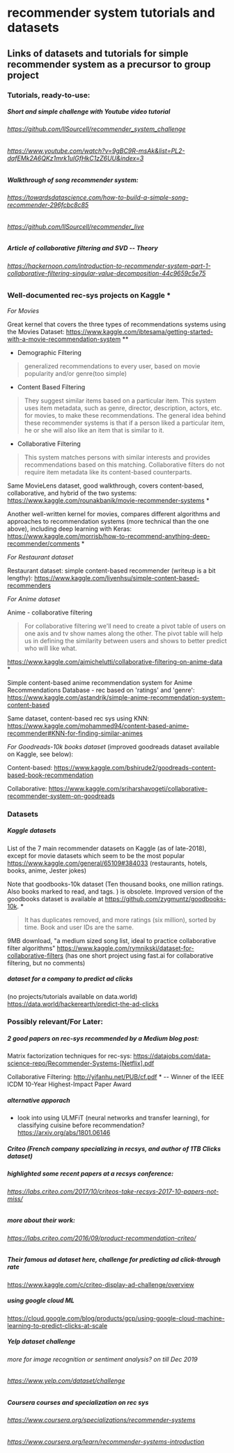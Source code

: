 # recommender system tutorials and datasets
## Links of datasets and tutorials for simple recommender system as a precursor to group project

### Tutorials, ready-to-use:

##### Short and simple challenge with Youtube video tutorial

###### https://github.com/llSourcell/recommender_system_challenge
###### https://www.youtube.com/watch?v=9gBC9R-msAk&list=PL2-dafEMk2A6QKz1mrk1uIGfHkC1zZ6UU&index=3


##### Walkthrough of song recommender system:

###### https://towardsdatascience.com/how-to-build-a-simple-song-recommender-296fcbc8c85
###### https://github.com/llSourcell/recommender_live

##### Article of collaborative filtering and SVD -- Theory
###### https://hackernoon.com/introduction-to-recommender-system-part-1-collaborative-filtering-singular-value-decomposition-44c9659c5e75


### Well-documented rec-sys projects on Kaggle *

*For Movies* 

Great kernel that covers the three types of recommendations systems using the Movies Dataset:
https://www.kaggle.com/ibtesama/getting-started-with-a-movie-recommendation-system **
  * Demographic Filtering
  > generalized recommendations to every user, based on movie popularity and/or genre(too simple)
  * Content Based Filtering
  > They suggest similar items based on a particular item. This system uses item metadata, such as genre, director, description, actors, etc. for movies, to make these recommendations. The general idea behind these recommender systems is that if a person liked a particular item, he or she will also like an item that is similar to it.
  * Collaborative Filtering
  > This system matches persons with similar interests and provides recommendations based on this matching. Collaborative filters do not require item metadata like its content-based counterparts.



Same MovieLens dataset, good walkthrough, covers content-based, collaborative, and hybrid of the two systems:
https://www.kaggle.com/rounakbanik/movie-recommender-systems *


Another well-written kernel for movies, compares different algorithms and approaches to recommendation systems (more technical than the one above), including deep learning with Keras:
https://www.kaggle.com/morrisb/how-to-recommend-anything-deep-recommender/comments *


*For Restaurant dataset*

Restaurant dataset: simple content-based recommender (writeup is a bit lengthy):
https://www.kaggle.com/liyenhsu/simple-content-based-recommenders


*For Anime dataset* 

Anime - collaborative filtering 
 > For collaborative filtering we'll need to create a pivot table of users on one axis and tv show names along the other. The pivot table will help us in defining the similarity between users and shows to better predict who will like what.

https://www.kaggle.com/ajmichelutti/collaborative-filtering-on-anime-data *


Simple content-based anime recommendation system for Anime Recommendations Database - rec based on 'ratings' and 'genre':
https://www.kaggle.com/astandrik/simple-anime-recommendation-system-content-based

Same dataset, content-based rec sys using KNN:
https://www.kaggle.com/mohammed94/content-based-anime-recommender#KNN-for-finding-similar-animes


*For Goodreads-10k books dataset* 
(improved goodreads dataset available on Kaggle, see below):

Content-based:
https://www.kaggle.com/bshirude2/goodreads-content-based-book-recommendation

Collaborative:
https://www.kaggle.com/sriharshavogeti/collaborative-recommender-system-on-goodreads



### Datasets

##### Kaggle datasets
List of the 7 main recommender datasets on Kaggle (as of late-2018), except for movie datasets which seem to be the most popular
https://www.kaggle.com/general/65109#384033 (restaurants, hotels, books, anime, Jester jokes)

Note that goodbooks-10k dataset (Ten thousand books, one million ratings. Also books marked to read, and tags.
) is obsolete. Improved version of the goodbooks dataset is available at https://github.com/zygmuntz/goodbooks-10k. *
 > It has duplicates removed, and more ratings (six million), sorted by time. Book and user IDs are the same.


9MB download, "a medium sized song list, ideal to practice collaborative filter algorithms"
https://www.kaggle.com/rymnikski/dataset-for-collaborative-filters
(has one short project using fast.ai for collaborative filtering, but no comments)


##### dataset for a company to predict ad clicks 
(no projects/tutorials available on data.world)
https://data.world/hackerearth/predict-the-ad-clicks



### Possibly relevant/For Later:

##### 2 good papers on rec-sys recommended by a Medium blog post:

Matrix factorization techniques for rec-sys: https://datajobs.com/data-science-repo/Recommender-Systems-[Netflix].pdf

Collaborative Filtering: http://yifanhu.net/PUB/cf.pdf *  -- Winner of the IEEE ICDM 10-Year Highest-Impact Paper Award

##### alternative apporach 
- look into using ULMFiT (neural networks and transfer learning), for classifying cuisine before recommendation? https://arxiv.org/abs/1801.06146


##### Criteo (French company specializing in recsys, and author of 1TB Clicks dataset) 
##### highlighted some recent papers at a recsys conference:
###### https://labs.criteo.com/2017/10/criteos-take-recsys-2017-10-papers-not-miss/
##### more about their work:
###### https://labs.criteo.com/2016/09/product-recommendation-criteo/

##### Their famous ad dataset here, challenge for predicting ad click-through rate
https://www.kaggle.com/c/criteo-display-ad-challenge/overview
##### using google cloud ML
https://cloud.google.com/blog/products/gcp/using-google-cloud-machine-learning-to-predict-clicks-at-scale

##### Yelp dataset challenge
###### more for image recognition or sentiment analysis? on till Dec 2019
###### https://www.yelp.com/dataset/challenge

##### Coursera courses and specialization on rec sys
###### https://www.coursera.org/specializations/recommender-systems
###### https://www.coursera.org/learn/recommender-systems-introduction
